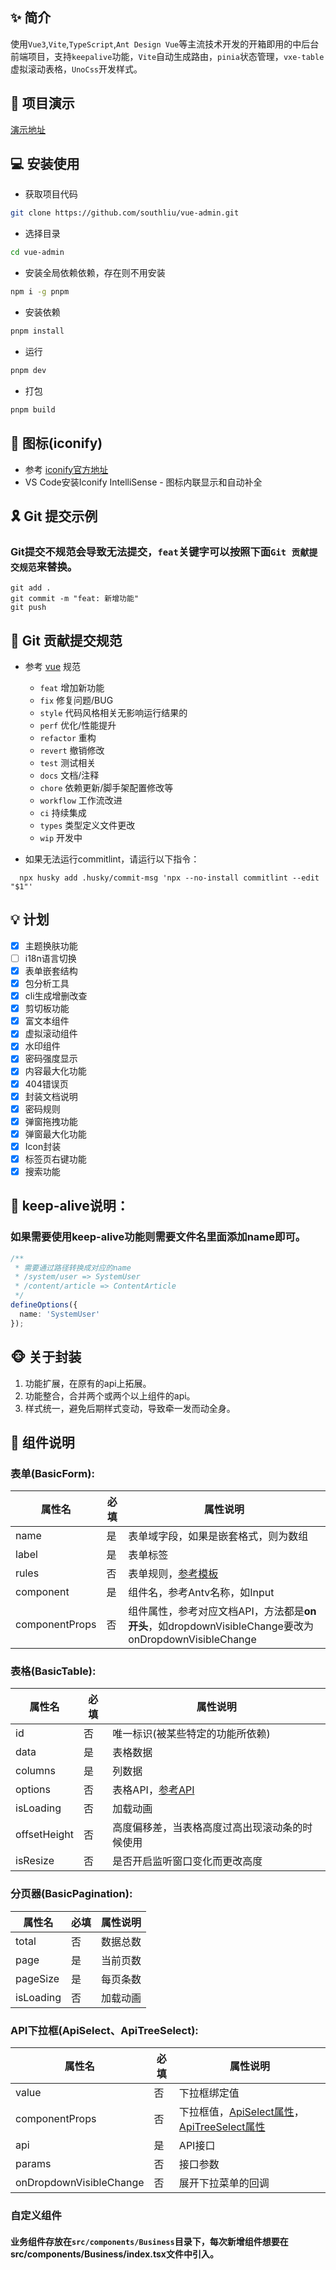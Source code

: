 ## ✨ 简介

使用`Vue3`,`Vite`,`TypeScript`,`Ant Design Vue`等主流技术开发的开箱即用的中后台前端项目，支持`keepalive`功能，`Vite`自动生成路由，`pinia`状态管理，`vxe-table`虚拟滚动表格，`UnoCss`开发样式。

## 🚀 项目演示
[演示地址](https://southliu.github.io/)

## 💻 安装使用

- 获取项目代码

```bash
git clone https://github.com/southliu/vue-admin.git
```

- 选择目录

```bash
cd vue-admin
```

- 安装全局依赖依赖，存在则不用安装

```bash
npm i -g pnpm
```

- 安装依赖

```bash
pnpm install
```

- 运行

```bash
pnpm dev
```

- 打包

```bash
pnpm build
```

## 🧩 图标(iconify)

- 参考 [iconify官方地址](https://icon-sets.iconify.design/)
- VS Code安装Iconify IntelliSense - 图标内联显示和自动补全

## 🎗️ Git 提交示例
### Git提交不规范会导致无法提交，`feat`关键字可以按照下面`Git 贡献提交规范`来替换。
```
git add .
git commit -m "feat: 新增功能"
git push
```

## 🎯 Git 贡献提交规范

- 参考 [vue](https://github.com/vuejs/vue/blob/dev/.github/COMMIT_CONVENTION.md) 规范

  - `feat` 增加新功能
  - `fix` 修复问题/BUG
  - `style` 代码风格相关无影响运行结果的
  - `perf` 优化/性能提升
  - `refactor` 重构
  - `revert` 撤销修改
  - `test` 测试相关
  - `docs` 文档/注释
  - `chore` 依赖更新/脚手架配置修改等
  - `workflow` 工作流改进
  - `ci` 持续集成
  - `types` 类型定义文件更改
  - `wip` 开发中

- 如果无法运行commitlint，请运行以下指令：

```
  npx husky add .husky/commit-msg 'npx --no-install commitlint --edit "$1"'
```

## 💡 计划

- [x] 主题换肤功能
- [ ] i18n语言切换
- [x] 表单嵌套结构
- [x] 包分析工具
- [x] cli生成增删改查
- [x] 剪切板功能
- [x] 富文本组件
- [x] 虚拟滚动组件
- [x] 水印组件
- [x] 密码强度显示
- [x] 内容最大化功能
- [x] 404错误页
- [x] 封装文档说明
- [x] 密码规则
- [x] 弹窗拖拽功能
- [x] 弹窗最大化功能
- [x] Icon封装
- [x] 标签页右键功能
- [x] 搜索功能

## 🐓 keep-alive说明：
### 如果需要使用keep-alive功能则需要文件名里面添加name即可。
```ts
/**
 * 需要通过路径转换成对应的name
 * /system/user => SystemUser
 * /content/article => ContentArticle
 */
defineOptions({
  name: 'SystemUser'
});
```

## 🐵 关于封装
  1. 功能扩展，在原有的api上拓展。
  2. 功能整合，合并两个或两个以上组件的api。
  3. 样式统一，避免后期样式变动，导致牵一发而动全身。

## 🤖 组件说明

### 表单(BasicForm):
| 属性名 | 必填 | 属性说明 |
| --- | --- | --- |
| name | 是 | 表单域字段，如果是嵌套格式，则为数组 |
| label | 是 | 表单标签 |
| rules | 否 | 表单规则，[参考模板](https://ant.design/components/form-cn/#components-form-demo-basic) |
| component | 是 | 组件名，参考Antv名称，如Input |
| componentProps | 否 | 组件属性，参考对应文档API，方法都是**on开头**，如dropdownVisibleChange要改为onDropdownVisibleChange |

### 表格(BasicTable):
| 属性名 | 必填 | 属性说明 |
| --- | --- | --- |
| id | 否 | 唯一标识(被某些特定的功能所依赖) |
| data | 是 | 表格数据 |
| columns | 是 | 列数据 |
| options | 否 | 表格API，[参考API](https://vxetable.cn/#/grid/api)
| isLoading | 否 | 加载动画 |
| offsetHeight | 否 | 高度偏移差，当表格高度过高出现滚动条的时候使用 |
| isResize | 否 | 是否开启监听窗口变化而更改高度 |

### 分页器(BasicPagination):
| 属性名 | 必填 | 属性说明 |
| --- | --- | --- |
| total | 否 | 数据总数 |
| page | 是 | 当前页数 |
| pageSize | 是 | 每页条数 |
| isLoading | 否 | 加载动画 |

### API下拉框(ApiSelect、ApiTreeSelect):
| 属性名 | 必填 | 属性说明 |
| --- | --- | --- |
| value | 否 | 下拉框绑定值 |
| componentProps | 否 | 下拉框值，[ApiSelect属性](https://www.antdv.com/components/select-cn)，[ApiTreeSelect属性](https://www.antdv.com/components/tree-select-cn) |
| api | 是 | API接口 |
| params | 否 | 接口参数 |
| onDropdownVisibleChange | 否 | 展开下拉菜单的回调 |
### 自定义组件
#### 业务组件存放在`src/components/Business`目录下，每次新增组件想要在src/components/Business/index.tsx文件中引入。
